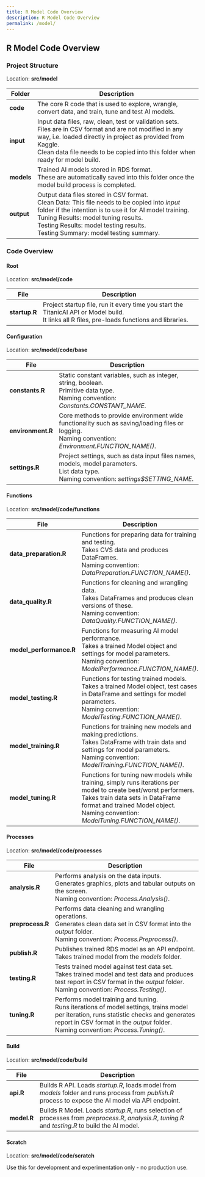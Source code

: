 ```yaml
---
title: R Model Code Overview
description: R Model Code Overview
permalink: /model/
---
```


## R Model Code Overview

### Project Structure

Location: **src/model**

|Folder|Description|
|-----|-----|
|**code**|The core R code that is used to explore, wrangle, convert data, and train, tune and test AI models.|
|**input**|Input data files, raw, clean, test or validation sets.<br />Files are in CSV format and are not modified in any way, i.e. loaded directly in project as provided from Kaggle.<br />Clean data file needs to be copied into this folder when ready for model build.|
|**models**|Trained AI models stored in RDS format.<br />These are automatically saved into this folder once the model build process is completed.|
|**output**|Output data files stored in CSV format.<br />Clean Data: This file needs to be copied into *input* folder if the intention is to use it for AI model training.<br />Tuning Results: model tuning results.<br />Testing Results: model testing results.<br />Testing Summary: model testing summary.|

### Code Overview

#### Root

Location: **src/model/code**

|File|Description|
|-----|-----|
|**startup.R**|Project startup file, run it every time you start the TitanicAI API or Model build.<br />It links all R files, pre-loads functions and libraries.|

#### Configuration

Location: **src/model/code/base**

|File|Description|
|-----|-----|
|**constants.R**|Static constant variables, such as integer, string, boolean.<br />Primitive data type.<br />Naming convention: *Constants.CONSTANT_NAME*.|
|**environment.R**|Core methods to provide environment wide functionality such as saving/loading files or logging.<br />Naming convention: *Environment.FUNCTION_NAME()*.|
|**settings.R**|Project settings, such as data input files names, models, model parameters.<br />List data type.<br />Naming convention: *settings$SETTING_NAME*.|

#### Functions

Location: **src/model/code/functions**

|File|Description|
|-----|-----|
|**data_preparation.R**|Functions for preparing data for training and testing.<br />Takes CVS data and produces DataFrames.<br />Naming convention: *DataPreparation.FUNCTION_NAME()*.|
|**data_quality.R**|Functions for cleaning and wrangling data.<br />Takes DataFrames and produces clean versions of these.<br />Naming convention: *DataQuality.FUNCTION_NAME()*.|
|**model_performance.R**|Functions for measuring AI model performance.<br />Takes a trained Model object and settings for model parameters.<br />Naming convention: *ModelPerformance.FUNCTION_NAME()*.|
|**model_testing.R**|Functions for testing trained models.<br />Takes a trained Model object, test cases in DataFrame and settings for model parameters.<br />Naming convention: *ModelTesting.FUNCTION_NAME()*.|
|**model_training.R**|Functions for training new models and making predictions.<br />Takes DataFrame with train data and settings for model parameters.<br />Naming convention: *ModelTraining.FUNCTION_NAME()*.|
|**model_tuning.R**|Functions for tuning new models while training, simply runs iterations per model to create best/worst performers.<br />Takes train data sets in DataFrame format and trained Model object.<br />Naming convention: *ModelTuning.FUNCTION_NAME()*.|

#### Processes

Location: **src/model/code/processes**

|File|Description|
|-----|-----|
|**analysis.R**|Performs analysis on the data inputs.<br />Generates graphics, plots and tabular outputs on the screen.<br />Naming convention: *Process.Analysis()*.|
|**preprocess.R**|Performs data cleaning and wrangling operations.<br />Generates clean data set in CSV format into the *output* folder.<br />Naming convention: *Process.Preprocess()*.|
|**publish.R**|Publishes trained RDS model as an API endpoint.<br />Takes trained model from the *models* folder.| 
|**testing.R**|Tests trained model against test data set.<br />Takes trained model and test data and produces test report in CSV format in the *output* folder.<br />Naming convention: *Process.Testing()*.|
|**tuning.R**|Performs model training and tuning.<br />Runs iterations of model settings, trains model per iteration, runs statistic checks and generates report in CSV format in the *output* folder.<br />Naming convention: *Process.Tuning()*.|

#### Build

Location: **src/model/code/build**

|File|Description|
|-----|-----|
|**api.R**|Builds R API. Loads *startup.R*, loads model from *models* folder and runs process from *publish.R* process to expose the AI model via API endpoint.|
|**model.R**|Builds R Model. Loads *startup.R*, runs selection of processes from *preprocess.R*, *analysis.R*, *tuning.R* and *testing.R* to build the AI model.|

#### Scratch

Location: **src/model/code/scratch**

Use this for development and experimentation only - no production use.